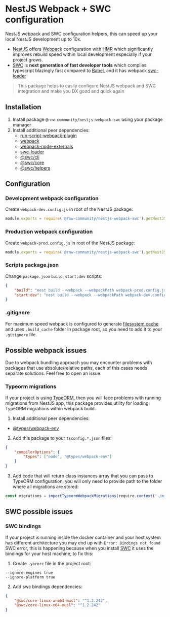 # NestJS Webpack + SWC configuration

NestJS webpack and SWC configuration helpers, this can speed up your local NestJS development up to
10x.

-   [NestJS](https://docs.nestjs.com) offers [Webpack](https://webpack.js.org) configuration with [HMR](https://docs.nestjs.com/recipes/hot-reload) which significantly
    improves rebuild speed within local development especially if your project grows.
-   [SWC](https://swc.rs) is **next generation of fast developer tools** which complies typescript blazingly
    fast compared to [Babel](https://babeljs.io), and it has webpack [swc-loader](https://github.com/swc-project/swc-loader)

> This package helps to easily configure NestJS webpack and SWC integration and make you DX good and quick again

## Installation

1. Install package `@rnw-community/nestjs-webpack-swc` using your package manager
2. Install additional peer dependencies:
    - [run-script-webpack-plugin](https://github.com/atassis/run-script-webpack-plugin)
    - [webpack](https://github.com/webpack/webpack)
    - [webpack-node-externals](https://github.com/liady/webpack-node-externals)
    - [swc-loader](https://github.com/swc-project/swc-loader)
    - [@swc/cli](https://github.com/swc-project/cli)
    - [@swc/core](https://github.com/swc-project/swc)
    - [@swc/helpers](https://github.com/swc-project/helpers)

## Configuration

### Development webpack configuration

Create `webpack-dev.config.js` in root of the NestJS package:

```js
module.exports = require('@rnw-community/nestjs-webpack-swc').getNestJSWebpackDevConfig;
```

### Production webpack configuration

Create `webpack-prod.config.js` in root of the NestJS package:

```js
module.exports = require('@rnw-community/nestjs-webpack-swc').getNestJSWebpackProdConfig;
```

### Scripts package.json

Change `package.json` `build`, `start:dev` scripts:

```json
{
    "build": "nest build --webpack --webpackPath webpack-prod.config.js",
    "start:dev": "nest build --webpack --webpackPath webpack-dev.config.js --watch"
}
```

### .gitignore

For maximum speed webpack is configured to generate [filesystem cache](https://webpack.js.org/configuration/cache/) and uses `.build_cache` folder
in package root, so you need to add it to your `.gitignore` file.

## Possible webpack issues

Due to webpack bundling approach you may encounter problems with packages that use absolute/relative paths, each of this
cases needs separate solutions. Feel free to open an issue.

### Typeorm migrations

If your project is using [TypeORM](https://typeorm.io), then you will face problems with running migrations from NestJS app,
this package provides utility for loading TypeORM migrations within webpack build.

1. Install additional peer dependencies:

-   [@types/webpack-env](https://www.npmjs.com/package/@types/webpack-env)

2. Add this package to your `tsconfig.*.json` files:

```json
{
    "compilerOptions": {
        "types": ["node", "@types/webpack-env"]
    }
}
```

3. Add code that will return class instances array that you can pass to TypeORM configuration, you will only need to provide
   path to the folder where all migrations are stored:

```ts
const migrations = importTypeormWebpackMigrations(require.context('./migration/', true, /\.ts$/u));
```

## SWC possible issues

### SWC bindings

If your project is running inside the docker container and your host system has different architecture
you may end up with `Error: Bindings not found` SWC error, this is happening because when you install
[SWC](https://swc.rs) it uses the bindings for your host machine, to fix this:

1. Create `.yarnrc` file in the project root:

```plain
--ignore-engines true
--ignore-platform true
```

2. Add swc bindings dependencies:

```json
{
    "@swc/core-linux-arm64-musl": "^1.2.242",
    "@swc/core-linux-x64-musl": "^1.2.242"
}
```
